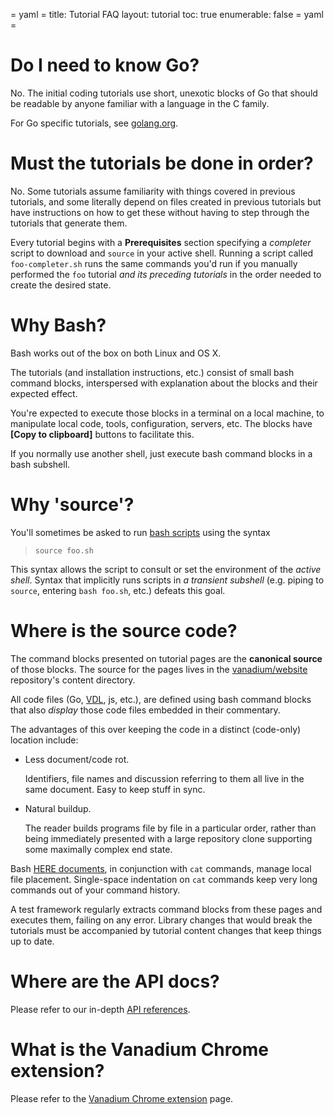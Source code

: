 = yaml =
title: Tutorial FAQ
layout: tutorial
toc: true
enumerable: false
= yaml =

# Do I need to know Go?

No. The initial coding tutorials use short, unexotic blocks of Go that
should be readable by anyone familiar with a language in the C family.

For Go specific tutorials, see [golang.org].

# Must the tutorials be done in order?

No. Some tutorials assume familiarity with things covered in previous
tutorials, and some literally depend on files created in previous tutorials
but have instructions on how to get these without having to step through the
tutorials that generate them.

Every tutorial begins with a __Prerequisites__ section specifying a
_completer_ script to download and `source` in your active shell.
Running a script called `foo-completer.sh` runs the same commands
you'd run if you manually performed the `foo` tutorial _and its
preceding tutorials_ in the order needed to create the desired state.

# Why Bash?

Bash works out of the box on both Linux and OS X.

The tutorials (and installation instructions, etc.) consist of small
bash command blocks, interspersed with explanation about the blocks
and their expected effect.

You're expected to execute those blocks in a terminal on a local
machine, to manipulate local code, tools, configuration, servers, etc.
The blocks have __[Copy to clipboard]__ buttons to facilitate this.

If you normally use another shell, just execute bash command blocks
in a bash subshell.

# Why 'source'?

You'll sometimes be asked to run [bash scripts] using the syntax

> `source foo.sh`

This syntax allows the script to consult or set the environment of the
_active shell_.  Syntax that implicitly runs scripts in _a transient
subshell_ (e.g. piping to `source`, entering `bash foo.sh`, etc.)
defeats this goal.

# Where is the source code?

The command blocks presented on tutorial pages are the __canonical source__ of
those blocks. The source for the pages lives in the [vanadium/website]
repository's content directory.

All code files (Go, [VDL], js, etc.), are defined using bash command
blocks that also _display_ those code files embedded in their
commentary.

The advantages of this over keeping the code in a distinct (code-only)
location include:

* Less document/code rot.

  Identifiers, file names and discussion referring to them all live in
  the same document.  Easy to keep stuff in sync.

* Natural buildup.

  The reader builds programs file by file in a particular order,
  rather than being immediately presented with a large repository
  clone supporting some maximally complex end state.

Bash [HERE documents], in conjunction with `cat` commands, manage local
file placement.  Single-space indentation on `cat` commands keep very
long commands out of your command history.

A test framework regularly extracts command blocks from these pages
and executes them, failing on any error.  Library changes that would
break the tutorials must be accompanied by tutorial content changes
that keep things up to date.

# Where are the API docs?

Please refer to our in-depth [API references].

# What is the Vanadium Chrome extension?

Please refer to the
[Vanadium Chrome extension] page.

[VDL]: /glossary.html#vanadium-definition-language-vdl-
[golang.org]: http://golang.org/
[bash scripts]: #why-bash-
[HERE documents]: http://tldp.org/LDP/abs/html/here-docs.html
[vanadium/website]: https://github.com/vanadium/website
[API references]: /api-reference.html
[Vanadium Chrome extension]: /tools/vanadium-chrome-extension.html
